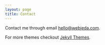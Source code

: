 ```yaml
---
layout: page
title: Contact
---
```


Contact me through email [hello@webjeda.com](mailto:hello@webjeda.com).

For more themes checkout [Jekyll Themes](https://jekyll-themes.com).